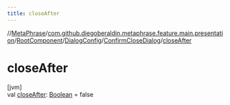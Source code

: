 ```yaml
---
title: closeAfter
---
```

//[MetaPhrase](../../../../../index.html)/[com.github.diegoberaldin.metaphrase.feature.main.presentation](../../../index.html)/[RootComponent](../../index.html)/[DialogConfig](../index.html)/[ConfirmCloseDialog](index.html)/[closeAfter](close-after.html)



# closeAfter



[jvm]\
val [closeAfter](close-after.html): [Boolean](https://kotlinlang.org/api/latest/jvm/stdlib/kotlin/-boolean/index.html) = false




